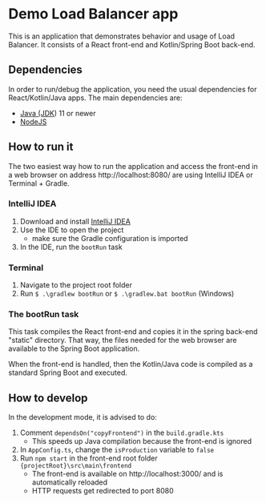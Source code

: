 # Demo Load Balancer app

This is an application that demonstrates behavior and usage of Load Balancer.
It consists of a React front-end and Kotlin/Spring Boot back-end.

## Dependencies

In order to run/debug the application, you need the usual dependencies for React/Kotlin/Java apps.
The main dependencies are:

- [Java (JDK](https://adoptopenjdk.net/)) 11 or newer 
- [NodeJS](https://nodejs.org/en/download/)

## How to run it

The two easiest way how to run the application and access the front-end
in a web browser on address http://localhost:8080/ are using IntelliJ IDEA or Terminal + Gradle.

### IntelliJ IDEA

1. Download and install [IntelliJ IDEA](https://www.jetbrains.com/idea/)
2. Use the IDE to open the project
    - make sure the Gradle configuration is imported
3. In the IDE, run the `bootRun` task

### Terminal

1. Navigate to the project root folder
2. Run `$ .\gradlew bootRun` or `$ .\gradlew.bat bootRun` (Windows)

### The bootRun task

This task compiles the React front-end and copies it in the spring back-end "static" directory.
That way, the files needed for the web browser are available to the Spring Boot application.

When the front-end is handled, then the Kotlin/Java code is compiled as a standard Spring Boot
and executed.

## How to develop

In the development mode, it is advised to do:

1. Comment `dependsOn("copyFrontend")` in the `build.gradle.kts`
    - This speeds up Java compilation because the front-end is ignored
2. In `AppConfig.ts`, change the `isProduction` variable to `false`
3. Run `npm start` in the front-end root folder `{projectRoot}\src\main\frontend`
    - The front-end is available on http://localhost:3000/ and is automatically reloaded
    - HTTP requests get redirected to port 8080
